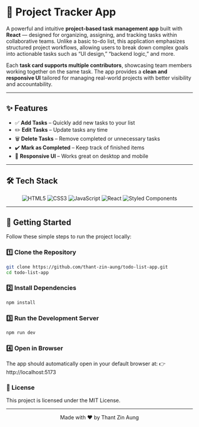 # 📅 Project Tracker App

A powerful and intuitive **project-based task management app** built with **React** — designed for organizing, assigning, and tracking tasks within collaborative teams. Unlike a basic to-do list, this application emphasizes structured project workflows, allowing users to break down complex goals into actionable tasks such as “UI design,” “backend logic,” and more.

Each **task card supports multiple contributors**, showcasing team members working together on the same task. The app provides a **clean and responsive UI** tailored for managing real-world projects with better visibility and accountability.

---

## ✨ Features  

- ✅ **Add Tasks** – Quickly add new tasks to your list  
- ✏️ **Edit Tasks** – Update tasks any time  
- 🗑️ **Delete Tasks** – Remove completed or unnecessary tasks  
- ✔️ **Mark as Completed** – Keep track of finished items  
- 📱 **Responsive UI** – Works great on desktop and mobile  

---

## 🛠️ Tech Stack

<div align="center">

![HTML5](https://img.shields.io/badge/HTML5-E34F26?style=for-the-badge&logo=html5&logoColor=white) ![CSS3](https://img.shields.io/badge/CSS3-1572B6?style=for-the-badge&logo=css3&logoColor=white) ![JavaScript](https://img.shields.io/badge/JavaScript-F7DF1E?style=for-the-badge&logo=javascript&logoColor=black) ![React](https://img.shields.io/badge/React-20232A?style=for-the-badge&logo=react&logoColor=61DAFB) ![Styled Components](https://img.shields.io/badge/styled--components-DB7093?style=for-the-badge&logo=styled-components&logoColor=white)

</div>

---

## 🚀 Getting Started  

Follow these simple steps to run the project locally:  

### 1️⃣ Clone the Repository  

```bash  
git clone https://github.com/thant-zin-aung/todo-list-app.git  
cd todo-list-app
```

### 2️⃣ Install Dependencies

```bash
npm install
```

### 3️⃣ Run the Development Server

```bash
npm run dev
```

### 4️⃣ Open in Browser

The app should automatically open in your default browser at:
👉 http://localhost:5173

### 📄 License
This project is licensed under the MIT License.

---

<div align="center"> Made with ❤️ by Thant Zin Aung </div>

